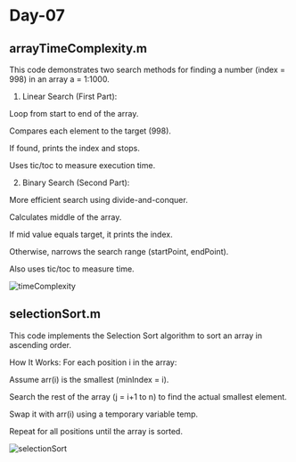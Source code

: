 # Day-07

## arrayTimeComplexity.m ##

This code demonstrates two search methods for finding a number (index = 998) in an array a = 1:1000.

1. Linear Search (First Part):
   
Loop from start to end of the array.

Compares each element to the target (998).

If found, prints the index and stops.

Uses tic/toc to measure execution time.

2. Binary Search (Second Part):
   
More efficient search using divide-and-conquer.

Calculates middle of the array.

If mid value equals target, it prints the index.

Otherwise, narrows the search range (startPoint, endPoint).

Also uses tic/toc to measure time.

![timeComplexity](https://github.com/user-attachments/assets/fc6286b4-713c-434d-8887-6ab6e7d148bb)

## selectionSort.m ##

This code implements the Selection Sort algorithm to sort an array in ascending order.



How It Works:
For each position i in the array:

Assume arr(i) is the smallest (minIndex = i).

Search the rest of the array (j = i+1 to n) to find the actual smallest element.

Swap it with arr(i) using a temporary variable temp.

Repeat for all positions until the array is sorted.

![selectionSort](https://github.com/user-attachments/assets/60c6a95a-bf7d-4e3b-8f55-a7f16371d5ee)



